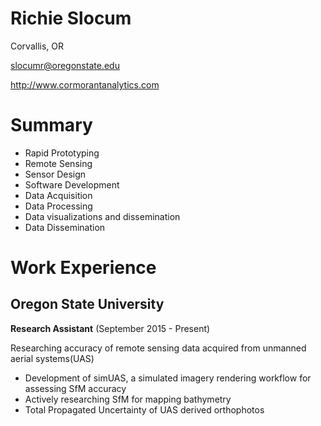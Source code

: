 # Richie Slocum

Corvallis, OR

slocumr@oregonstate.edu

http://www.cormorantanalytics.com

# Summary
- Rapid Prototyping
- Remote Sensing
- Sensor Design
- Software Development
- Data Acquisition
- Data Processing
- Data visualizations and dissemination
- Data Dissemination

# Work Experience

## Oregon State University

**Research Assistant** (September 2015 - Present)

Researching accuracy of remote sensing data acquired from unmanned aerial systems(UAS)
- Development of simUAS, a simulated imagery rendering workflow for assessing SfM accuracy
- Actively researching SfM for mapping bathymetry
- Total Propagated Uncertainty of UAS derived orthophotos

